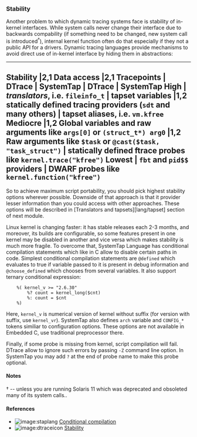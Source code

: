 ### Stability

Another problem to which dynamic tracing systems face is stability of in-kernel interfaces. While system calls never change their interface due to backwards compability (if something need to be changed, new system call is introduced<sup>†</sup>), internal kernel function often do that especially if they not a public API for a drivers. Dynamic tracing languages provide mechanisms to avoid direct use of in-kernel interface by hiding them in abstractions:

---
__Stability__ |2,1 __Data access__ |2,1 __Tracepoints__
           | DTrace | SystemTap | DTrace | SystemTap
High | _translators_, i.e. `fileinfo_t`  | tapset variables |1,2 statically defined tracing providers (`sdt` and many others) | tapset aliases, i.e. `vm.kfree`
Mediocre |1,2 Global variables and raw arguments like `args[0]` or `(struct_t*) arg0` |1,2 Raw arguments like `$task` or `@cast($task, "task_struct")`  | statically defined ftrace probes like `kernel.trace("kfree")`
Lowest  | `fbt` and `pid$$` providers | DWARF probes like `kernel.function("kfree")`
---

So to achieve maximum script portability, you should pick highest stability options wherever possible. Downside of that approach is that it provider lesser information than you could access with other approaches. These options will be described in [Translators and tapsets][lang/tapset] section of next module. 

Linux kernel is changing faster: it has stable releases each 2-3 months, and moreover, its builds are configurable, so some features present in one kernel may be disabled in another and vice versa which makes stability is much more fragile. To overcome that, SystemTap Language has conditional compilation statements which like in C allow to disable certain paths in code. Simplest conditional compilation statements are `@defined` which evaluates to true if variable passed to it is present in debug information and `@choose_defined` which chooses from several variables. It also support ternary conditional expression:
```
	%( kernel_v >= "2.6.30" 
		%? count = kernel_long($cnt)
		%: count = $cnt 
	%)
```

Here, `kernel_v` is numerical version of kernel without suffix (for version with suffix, use `kernel_vr`). SystemTap also defines `arch` variable and `CONFIG_*` tokens similiar to configuration options. These options are not available in Embedded C, use traditional preprocessor there.

Finally, if some probe is missing from kernel, script compilation will fail. DTrace allow to ignore such errors by passing `-Z` command line option. In SystemTap you may add `?` at the end of probe name to make this probe optional.

#### Notes

† -- unless you are running Solaris 11 which was deprecated and obsoleted many of its system calls..

#### References

 * ![image:staplang](icons/staplang.png) [Conditional compilation](https://sourceware.org/systemtap/langref/Language_elements.html#SECTION00068000000000000000)
 * ![image:dtraceicon](icons/dtrace.png) [Stability](http://docs.oracle.com/cd/E19253-01/817-6223/chp-stab/index.html)
 